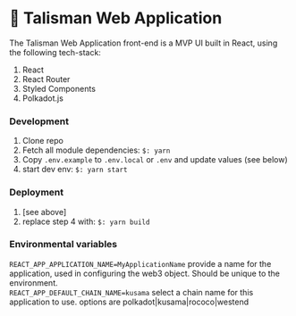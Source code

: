 # 🧿 Talisman Web Application

The Talisman Web Application front-end is a MVP UI built in React, using the following tech-stack:

1. React 
2. React Router
3. Styled Components
4. Polkadot.js

### Development

1. Clone repo  
2. Fetch all module dependencies: `$: yarn`  
3. Copy `.env.example` to `.env.local` or `.env` and update values (see below)  
4. start dev env: `$: yarn start`

### Deployment
1. [see above]
2. replace step 4 with: `$: yarn build`

### Environmental variables
`REACT_APP_APPLICATION_NAME=MyApplicationName` provide a name for the application, used in configuring the web3 object. Should be unique to the environment.  
`REACT_APP_DEFAULT_CHAIN_NAME=kusama` select a chain name for this application to use. options are polkadot|kusama|rococo|westend
